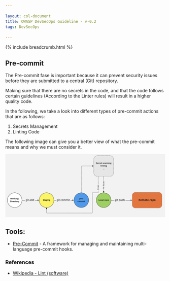 ```yaml
---

layout: col-document
title: OWASP DevSecOps Guideline - v-0.2
tags: DevSecOps

---
```


{% include breadcrumb.html %}

## Pre-commit

The Pre-commit fase is important because it can prevent security issues before they are submitted to a central (Git) repository.

Making sure that there are no secrets in the code, and that the code follows certain guidelines (According to the Linter rules) will result in a higher quality code.

In the following, we take a look into different types of pre-commit actions that are as follows:
1. Secrets Management
2. Linting Code


The following image can give you a better view of what the pre-commit means and why we must consider it. 

![Pre Commit](/latest/assets/images/pre-commit.png)

## Tools:

+ [Pre-Commit](https://pre-commit.com/) - A framework for managing and maintaining multi-language pre-commit hooks.


### References

+ [Wikipedia - Lint (software)](https://en.wikipedia.org/wiki/Lint_(software))